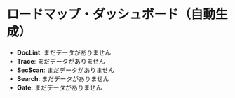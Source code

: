 # ロードマップ・ダッシュボード（自動生成）

- **DocLint**: まだデータがありません
- **Trace**: まだデータがありません
- **SecScan**: まだデータがありません
- **Search**: まだデータがありません
- **Gate**: まだデータがありません